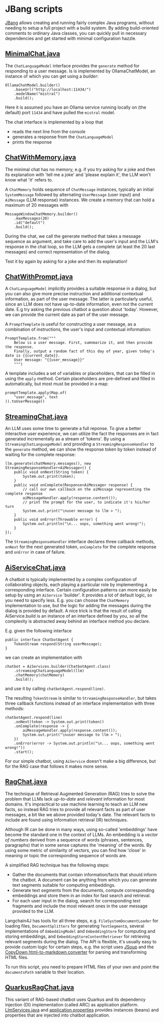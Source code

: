 # JBang scripts

[JBang](https://www.jbang.dev/) allows creating and running fairly complex Java programs, without needing to setup a full project with a build system.
By adding build-oriented comments to ordinary Java classes, you can quickly pull in necessary dependencies and get started with minimal configuration hazzle.

## [MinimalChat.java](jbang/MinimalChat.java)

The `ChatLanguageModel` interface provides the `generate` method for responding to a user message.
Is is implemented by OllamaChatModel, an instance of which you can get using a *builder*:

```
OllamaChatModel.builder()
    .baseUrl("http://localhost:11434/")
    .modelName("mistral")
    .build();
```

Here it is assumed you have an Ollama service running locally on (the default) port `11434` and have pulled the `mistral` model.

The chat interface is implemented by a loop that
- reads the next line from the console
- generates a response from the `ChatLanguageModel`
- prints the response

## [ChatWithMemory.java](jbang/ChatWithMemory.java)

The minimal chat has no memory, e.g. if you try asking for a joke and then its explanation with 'tell me a joke' and 'please explain it', the LLM won't know what 'it' refers to.

A `ChatMemory` holds sequence of `ChatMessage` instances, typically an initial `SystemMessage`
followed by alternating `UserMessage` (user input) and `AiMessage` (LLM response) instances. We create a memory
that can hold a maximum of 20 messages with

```
MessageWindowChatMemory.builder()
    .maxMessages(20)
    .id("default")
    .build();
```

During the chat, we call the generate method that takes a message sequence as argument, and take care to add the user's input and the LLM's response in the chat loop,
so the LLM gets a complete (at least the 20 last messages) and correct representation of the dialog.

Test it by again by asking for a joke and then its explanation!

## [ChatWithPrompt.java](jbang/ChatWithPrompt.java)

A `ChatLanguageModel` implicitly provides a suitable response in a dialog, but you can also give more precise instruction and additional contextual information,
as part of the user message. The latter is particularly useful, since an LLM does not have up-to-date information, even not the current date.
E.g try asking the previous chatbot a question about 'today'. However, we can provide the current date as part of the user message.

A `PromptTemplate` is useful for constructing a user message, as a combination of instructions, the user's input and contextual information:

```
PromptTemplate.from("""
    Below is a user message. First, sumnmarize it, and then provide the response.
    Finally, output a random fact of this day of year, given today's date is {{current_date}}.
    User message: "{{user_message}}"
    """)
```

A template includes a set of variables or placeholders, that can be filled in using the `apply` method. Certain placeholders are pre-defined and filled in automatically,
but most must be provided in a map:

```
promptTemplate.apply(Map.of(
    "user_message", text
)).toUserMessage()
```

## [StreamingChat.java](jbang/StreamingChat.java)

An LLM uses some time to generate a full reponse. To give a better interactive user experience, we can utilize the fact the responses are in fact generated incrementally as a stream of 'tokens'. By using a `StreamingChatLanguageModel` and providing a `StreamingResponseHandler` to the `generate` method, we can show the response token by token instead of waiting for the complete response:

```
llm.generate(chatMemory.messages(), new StreamingResponseHandler<AiMessage>() {
    public void onNext(String token) {
        System.out.print(token);
    }
    public void onComplete(Response<AiMessage> response) {
        // call our own callback on the aiMessage representing the complete response
        aiMessageHandler.apply(response.content());
        // print the prompt for the user, to indicate it's his/her turn
        System.out.print("\nuser message to llm > ");
    }
    public void onError(Throwable error) {
        System.out.println("\n... oops, something went wrong!");
    }
});
```

The `StreamingResponseHandler` interface declares three callback methods, `onNext` for the next generated token, `onComplete` for the complete response and `onError` in case of failure.

## [AiServiceChat.java](jbang/AiServiceChat.java)

A chatbot is typically implemented by a complex configuration of collaborating objects, each playing a particular role by implementing a corresponding interface.
Certain configuration patterns can more easily be setup by using an `AiService` 'builder'. It provides a lot of default logic, so you need to specify less. E.g.
you can choose the `ChatMemory` implementation to use, but the logic for adding the messages during the dialog is provided by default. A nice trick is that the
result of calling AiService.build is an instance of an interface defined by you, so all the complexity is abstracted away behind an interface method you declare.

E.g. given the following interface

```
public interface ChatbotAgent {
    TokenStream respond(String userMessage);
}
```
we can create an implementation with
```
chatbot = AiServices.builder(ChatbotAgent.class)
    .streamingChatLanguageModel(llm)
    .chatMemory(chatMemory)
    .build();
```
and use it by calling `chatbotAgent.respond(line)`.

The resulting `TokenStream` is similar to `StreamingResponseHandler`, but takes three callback functions instead of an interface implementation with three methods:

```
chatbotAgent.respond(line)
    .onNext(token -> System.out.print(token))
    .onComplete(response -> {
        aiMessageHandler.apply(response.content());
        System.out.print("\nuser message to llm > ");
    })
    .onError(error -> System.out.println("\n... oops, something went wrong!"))
    .start();
```

For our simple chatbot, using `AiService` doesn't make a big difference, but for the RAG case that follows it makes more sense.

## [RagChat.java](jbang/RagChat.java)

The technique of Retrieval Augmented Generation (RAG) tries to solve the problem that LLMs lack *up-to-date* and *relevant* information for most domains.
It's impractical to use machine learning to teach an LLM new facts, so instead RAG tries to provide all relevant facts as part of user messages,
a bit like we above provided today's date. The relevant facts to include are found using information retrieval (IR) techniques.

Although IR can be done in many ways, using so-called 'embeddings' have become the standard one in the context of LLMs.
An embedding is a *vector of numbers* derived from a sequence of words (phrases, sentences, paragraphs) that in some sense captures the 'meaning' of the words.
By using some metric of similarity of vectors, you can find how 'close' in meaning or topic the corresponding sequence of words are.

A simplified RAG technique has the following steps:
- Gather the documents that contain information/facts that should inform the chatbot. A document can be anything from which you can generate text segments suitable for computing embeddings.
- Generate text segments from the documents, compute corresponding embeddings and store them in an index for fast search and retrieval.
- For each user input in the dialog, search for corresponding text fragments and include the most relevant ones in the user message provided to the LLM.

Langchain4J has tools for all three steps, e.g. `FileSystemDocumentLoader` for loading files, `DocumentSplitters` for generating `TextSegment`s, several implementations of `EmbeddingModel` and `EmbeddingStore` for computing and storing embeddings, and `EmbeddingStoreContentRetriever` for retrieving relevant segments during the dialog.
The API is flexible, it's usually easy to provide custom logic for certain steps, e.g. the script uses [JSoup](https://jsoup.org/) and
the [CopyDown html-to-markdown converter](https://github.com/furstenheim/copy-down) for parsing and transforming HTML files.

To run this script, you need to prepare HTML files of your own and point the `documentsPath` variable to their location.

## [QuarkusRagChat.java](jbang/QuarkusRagChat.java)

This variant of RAG-based chatbot uses Quarkus and its dependency injection (DI) implementation (called ARC) as application platform.
[LlmServices.java](jbang/LlmServices.java) and [application.properties](jbang/application.properties) provides instances (beans) and properties
that are injected into chatbot application.
